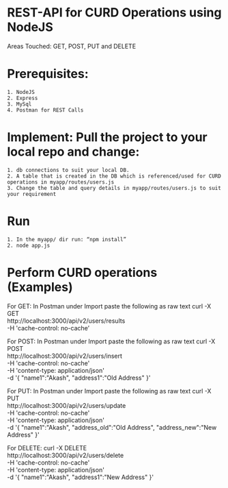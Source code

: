 # REST-API for CURD Operations using NodeJS

Areas Touched:
GET, POST, PUT and DELETE

# Prerequisites:
	1. NodeJS
	2. Express
	3. MySql
	4. Postman for REST Calls

# Implement: Pull the project to your local repo and change:
	1. db connections to suit your local DB.
	2. A table that is created in the DB which is referenced/used for CURD operations in myapp/routes/users.js
	3. Change the table and query details in myapp/routes/users.js to suit your requirement

# Run
	1. In the myapp/ dir run: “npm install”
	2. node app.js

# Perform CURD operations (Examples)
For GET: 
In Postman under Import paste the following as raw text
curl -X GET \
  http://localhost:3000/api/v2/users/results \
  -H 'cache-control: no-cache’

For POST:
In Postman under Import paste the following as raw text
curl -X POST \
  http://localhost:3000/api/v2/users/insert \
  -H 'cache-control: no-cache' \
  -H 'content-type: application/json' \
  -d '{
	"name1":"Akash",
	"address1":"Old Address"
}'

For PUT: 
In Postman under Import paste the following as raw text
curl -X PUT \
  http://localhost:3000/api/v2/users/update \
  -H 'cache-control: no-cache' \
  -H 'content-type: application/json' \
  -d '{
	"name1":"Akash",
	"address_old":"Old Address",
	"address_new":"New Address"
}'

For DELETE:
curl -X DELETE \
  http://localhost:3000/api/v2/users/delete \
  -H 'cache-control: no-cache' \
  -H 'content-type: application/json' \
  -d '{
	"name1":"Akash",
	"address1":"New Address"
}'
